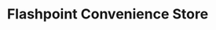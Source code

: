 ---
title: "Flashpoint Convenience Store"
url: /glen-burnie/flashpoint-convenience-store/
shop: Lebensmittel
---